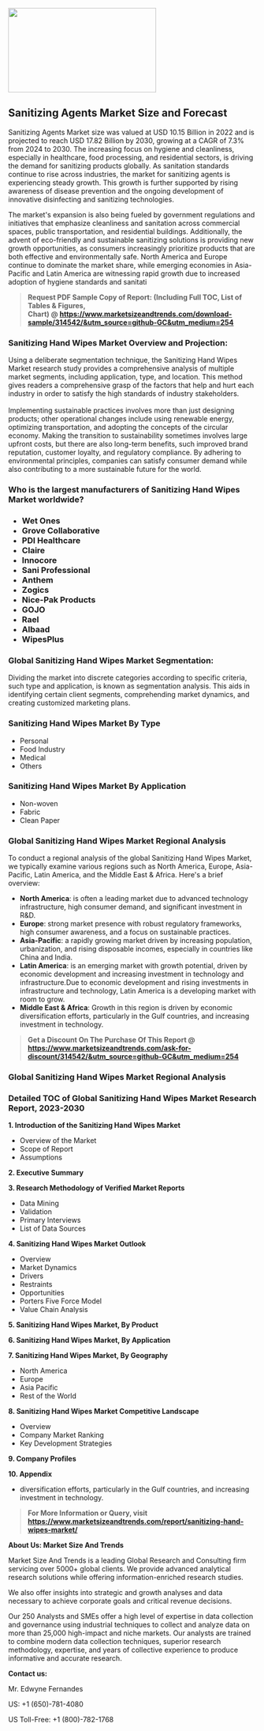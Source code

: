 <p><img class="alignnone size-medium wp-image-20088" src="https://ffe5etoiles.com/wp-content/uploads/2024/12/MST1-300x171.png" alt="" width="300" height="171" /></p><h2>Sanitizing Agents Market Size and Forecast</h2><p>Sanitizing Agents Market size was valued at USD 10.15 Billion in 2022 and is projected to reach USD 17.82 Billion by 2030, growing at a CAGR of 7.3% from 2024 to 2030. The increasing focus on hygiene and cleanliness, especially in healthcare, food processing, and residential sectors, is driving the demand for sanitizing products globally. As sanitation standards continue to rise across industries, the market for sanitizing agents is experiencing steady growth. This growth is further supported by rising awareness of disease prevention and the ongoing development of innovative disinfecting and sanitizing technologies.</p><p>The market's expansion is also being fueled by government regulations and initiatives that emphasize cleanliness and sanitation across commercial spaces, public transportation, and residential buildings. Additionally, the advent of eco-friendly and sustainable sanitizing solutions is providing new growth opportunities, as consumers increasingly prioritize products that are both effective and environmentally safe. North America and Europe continue to dominate the market share, while emerging economies in Asia-Pacific and Latin America are witnessing rapid growth due to increased adoption of hygiene standards and sanitati</p><blockquote id="" class=""><strong>Request PDF Sample Copy of Report: (Including Full TOC, List of Tables &amp; Figures, Chart)&nbsp;@&nbsp;<strong><a href="https://www.marketsizeandtrends.com/download-sample/314542/&utm_source=github-GC&utm_medium=254" target="_blank">https://www.marketsizeandtrends.com/download-sample/314542/&utm_source=github-GC&utm_medium=254</a></strong></strong></blockquote><h3 id="" class="">Sanitizing Hand Wipes Market&nbsp;Overview and Projection:</h3><p id="" class="">Using a deliberate segmentation technique, the Sanitizing Hand Wipes Market research study provides a comprehensive analysis of multiple market segments, including application, type, and location. This method gives readers a comprehensive grasp of the factors that help and hurt each industry in order to satisfy the high standards of industry stakeholders. <br /> <br />Implementing sustainable practices involves more than just designing products; other operational changes include using renewable energy, optimizing transportation, and adopting the concepts of the circular economy. Making the transition to sustainability sometimes involves large upfront costs, but there are also long-term benefits, such improved brand reputation, customer loyalty, and regulatory compliance. By adhering to environmental principles, companies can satisfy consumer demand while also contributing to a more sustainable future for the world.</p><h3 id="" class="">Who is the largest manufacturers of&nbsp;Sanitizing Hand Wipes Market worldwide?</h3><h3 class=""><p><ul><li>Wet Ones </li><li> Grove Collaborative </li><li> PDI Healthcare </li><li> Claire </li><li> Innocore </li><li> Sani Professional </li><li> Anthem </li><li> Zogics </li><li> Nice-Pak Products </li><li> GOJO </li><li> Rael </li><li> Albaad </li><li> WipesPlus</li></ul></p></h3><h3 id="" class="">Global&nbsp;Sanitizing Hand Wipes Market Segmentation:</h3><p id="" class="">Dividing the market into discrete categories according to specific criteria, such type and application, is known as segmentation analysis. This aids in identifying certain client segments, comprehending market dynamics, and creating customized marketing plans.</p><h3 id="" class="">Sanitizing Hand Wipes Market&nbsp;By Type</h3><p><p><ul><li>Personal</li><li> Food Industry</li><li> Medical</li><li> Others</p></li></ul></p></p><h3 id="" class="">Sanitizing Hand Wipes Market&nbsp;By Application</h3><p class=""><p><ul><li>Non-woven</li><li> Fabric</li><li> Clean Paper</li></ul></p></p><h3 id="" class="">Global Sanitizing Hand Wipes Market Regional Analysis</h3><p id="" class="">To conduct a regional analysis of the global Sanitizing Hand Wipes Market, we typically examine various regions such as North America, Europe, Asia-Pacific, Latin America, and the Middle East &amp; Africa. Here's a brief overview:</p><ul><li><strong>North America</strong>: is often a leading market due to advanced technology infrastructure, high consumer demand, and significant investment in R&amp;D.</li><li><strong>Europe</strong>: strong market presence with robust regulatory frameworks, high consumer awareness, and a focus on sustainable practices.</li><li><strong>Asia-Pacific</strong>: a rapidly growing market driven by increasing population, urbanization, and rising disposable incomes, especially in countries like China and India.</li><li><strong>Latin America</strong>: is an emerging market with growth potential, driven by economic development and increasing investment in technology and infrastructure.Due to economic development and rising investments in infrastructure and technology, Latin America is a developing market with room to grow.</li><li><strong>Middle East &amp; Africa</strong>: Growth in this region is driven by economic diversification efforts, particularly in the Gulf countries, and increasing investment in technology.</li></ul><blockquote id="" class=""><strong>Get a Discount On The Purchase Of This Report @ <strong><a href="https://www.marketsizeandtrends.com/ask-for-discount/314542/&utm_source=github-GC&utm_medium=254" target="_blank">https://www.marketsizeandtrends.com/ask-for-discount/314542/&utm_source=github-GC&utm_medium=254</a></strong></strong></blockquote><h3 id="" class="">Global Sanitizing Hand Wipes Market Regional Analysis</h3><h3 id="" class="">Detailed TOC of Global Sanitizing Hand Wipes Market Research Report, 2023-2030</h3><p id="" class=""><strong>1. Introduction of the Sanitizing Hand Wipes Market</strong></p><ul><li>Overview of the Market</li><li>Scope of Report</li><li>Assumptions</li></ul><p id="" class=""><strong>2. Executive Summary</strong></p><p id="" class=""><strong>3. Research Methodology of Verified Market Reports</strong></p><ul><li>Data Mining</li><li>Validation</li><li>Primary Interviews</li><li>List of Data Sources</li></ul><p id="" class=""><strong>4. Sanitizing Hand Wipes Market Outlook</strong></p><ul><li>Overview</li><li>Market Dynamics</li><li>Drivers</li><li>Restraints</li><li>Opportunities</li><li>Porters Five Force Model</li><li>Value Chain Analysis</li></ul><p id="" class=""><strong>5. Sanitizing Hand Wipes Market, By Product</strong></p><p id="" class=""><strong>6. Sanitizing Hand Wipes Market, By Application</strong></p><p id="" class=""><strong>7. Sanitizing Hand Wipes Market, By Geography</strong></p><ul><li>North America</li><li>Europe</li><li>Asia Pacific</li><li>Rest of the World</li></ul><p id="" class=""><strong>8. Sanitizing Hand Wipes Market Competitive Landscape</strong></p><ul><li>Overview</li><li>Company Market Ranking</li><li>Key Development Strategies</li></ul><p id="" class=""><strong>9. Company Profiles</strong></p><p id="" class=""><strong>10. Appendix</strong></p><ul><li>diversification efforts, particularly in the Gulf countries, and increasing investment in technology.</li></ul><blockquote id="" class=""><strong>For More Information or Query, visit <strong><strong><a href="https://www.marketsizeandtrends.com/report/sanitizing-hand-wipes-market/" target="_blank">https://www.marketsizeandtrends.com/report/sanitizing-hand-wipes-market/</a></strong></strong></strong></blockquote><p id="" class=""><strong>About Us: Market Size And Trends</strong></p><p id="" class="">Market Size And Trends is a leading Global Research and Consulting firm servicing over 5000+ global clients. We provide advanced analytical research solutions while offering information-enriched research studies.</p><p id="" class="">We also offer insights into strategic and growth analyses and data necessary to achieve corporate goals and critical revenue decisions.</p><p id="" class="">Our 250 Analysts and SMEs offer a high level of expertise in data collection and governance using industrial techniques to collect and analyze data on more than 25,000 high-impact and niche markets. Our analysts are trained to combine modern data collection techniques, superior research methodology, expertise, and years of collective experience to produce informative and accurate research.</p><p id="" class=""><strong>Contact us:</strong></p><p id="" class="">Mr. Edwyne Fernandes</p><p id="" class="">US: +1 (650)-781-4080</p><p id="" class="">US Toll-Free: +1 (800)-782-1768</p>
